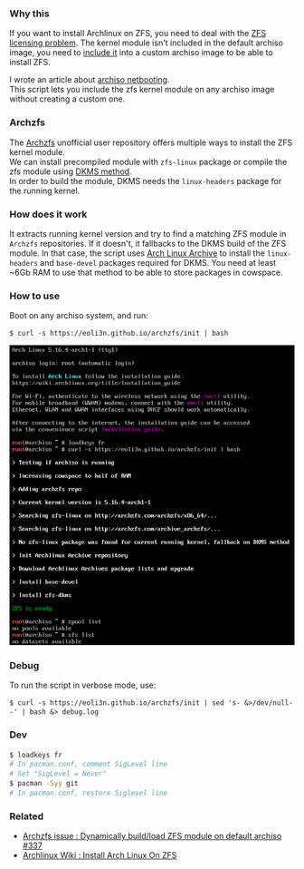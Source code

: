 ### Why this

If you want to install Archlinux on ZFS, you need to deal with the [ZFS licensing problem](https://wiki.archlinux.org/index.php/ZFS). The kernel module isn't included in the default archiso image, you need to [include it](https://wiki.archlinux.org/index.php/ZFS#Embed_the_archzfs_packages_into_an_archiso) into a custom archiso image to be able to install ZFS.

I wrote an article about [archiso netbooting](https://eoli3n.github.io/2020/04/25/recovery.html).  
This script lets you include the zfs kernel module on any archiso image without creating a custom one.

### Archzfs

The [Archzfs](https://github.com/archzfs/archzfs/wiki) unofficial user repository offers multiple ways to install the ZFS kernel module.  
We can install precompiled module with ``zfs-linux`` package or compile the zfs module using [DKMS method](https://wiki.archlinux.org/index.php/ZFS#DKMS).  
In order to build the module, DKMS needs the ``linux-headers`` package for the running kernel.

### How does it work

It extracts running kernel version and try to find a matching ZFS module in ``Archzfs`` repositories.
If it doesn't, it fallbacks to the DKMS build of the ZFS module.
In that case, the script uses [Arch Linux Archive](https://wiki.archlinux.org/index.php/Arch_Linux_Archive#How_to_restore_all_packages_to_a_specific_date) to install the ``linux-headers`` and ``base-devel`` packages required for DKMS. You need at least ~6Gb RAM to use that method to be able to store packages in cowspace.

### How to use

Boot on any archiso system, and run:
```
$ curl -s https://eoli3n.github.io/archzfs/init | bash
```

![dkms-screenshot](./screenshot.png)

### Debug

To run the script in verbose mode, use:
```
$ curl -s https://eoli3n.github.io/archzfs/init | sed 's- &>/dev/null--' | bash &> debug.log
```

### Dev

```bash
$ loadkeys fr
# In pacman.conf, comment SigLevel line
# Set "SigLevel = Never"
$ pacman -Syy git
# In pacman.conf, restore Siglevel line
```

### Related

- [Archzfs issue : Dynamically build/load ZFS module on default archiso #337](https://github.com/archzfs/archzfs/issues/337)
- [Archlinux Wiki : Install Arch Linux On ZFS](https://wiki.archlinux.org/index.php/Install_Arch_Linux_on_ZFS#Get_ZFS_module_on_archiso_system)

